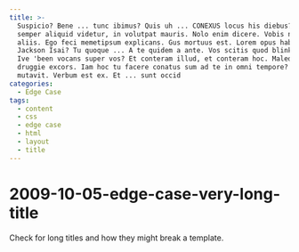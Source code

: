 ```yaml
---
title: >-
  Suspicio? Bene ... tunc ibimus? Quis uh ... CONEXUS locus his diebus? Quisque
  semper aliquid videtur, in volutpat mauris. Nolo enim dicere. Vobis neque ab
  aliis. Ego feci memetipsum explicans. Gus mortuus est. Lorem opus habeo.
  Jackson Isai? Tu quoque ... A te quidem a ante. Vos scitis quod blinking res
  Ive 'been vocans super vos? Et conteram illud, et conteram hoc. Maledicant
  druggie excors. Iam hoc tu facere conatus sum ad te in omni tempore? Ludum
  mutavit. Verbum est ex. Et ... sunt occid
categories:
  - Edge Case
tags:
  - content
  - css
  - edge case
  - html
  - layout
  - title
---
```


# 2009-10-05-edge-case-very-long-title

Check for long titles and how they might break a template.

